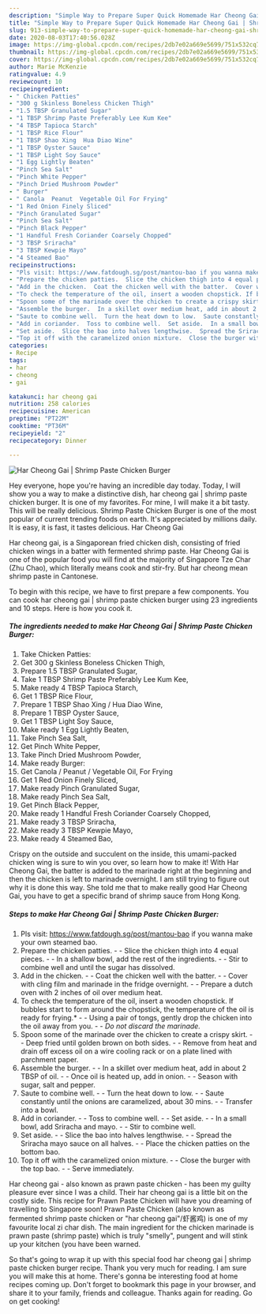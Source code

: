 ```yaml
---
description: "Simple Way to Prepare Super Quick Homemade Har Cheong Gai | Shrimp Paste Chicken Burger"
title: "Simple Way to Prepare Super Quick Homemade Har Cheong Gai | Shrimp Paste Chicken Burger"
slug: 913-simple-way-to-prepare-super-quick-homemade-har-cheong-gai-shrimp-paste-chicken-burger
date: 2020-08-03T17:40:56.028Z
image: https://img-global.cpcdn.com/recipes/2db7e02a669e5699/751x532cq70/har-cheong-gai-shrimp-paste-chicken-burger-recipe-main-photo.jpg
thumbnail: https://img-global.cpcdn.com/recipes/2db7e02a669e5699/751x532cq70/har-cheong-gai-shrimp-paste-chicken-burger-recipe-main-photo.jpg
cover: https://img-global.cpcdn.com/recipes/2db7e02a669e5699/751x532cq70/har-cheong-gai-shrimp-paste-chicken-burger-recipe-main-photo.jpg
author: Marie McKenzie
ratingvalue: 4.9
reviewcount: 10
recipeingredient:
- " Chicken Patties"
- "300 g Skinless Boneless Chicken Thigh"
- "1.5 TBSP Granulated Sugar"
- "1 TBSP Shrimp Paste Preferably Lee Kum Kee"
- "4 TBSP Tapioca Starch"
- "1 TBSP Rice Flour"
- "1 TBSP Shao Xing  Hua Diao Wine"
- "1 TBSP Oyster Sauce"
- "1 TBSP Light Soy Sauce"
- "1 Egg Lightly Beaten"
- "Pinch Sea Salt"
- "Pinch White Pepper"
- "Pinch Dried Mushroom Powder"
- " Burger"
- " Canola  Peanut  Vegetable Oil For Frying"
- "1 Red Onion Finely Sliced"
- "Pinch Granulated Sugar"
- "Pinch Sea Salt"
- "Pinch Black Pepper"
- "1 Handful Fresh Coriander Coarsely Chopped"
- "3 TBSP Sriracha"
- "3 TBSP Kewpie Mayo"
- "4 Steamed Bao"
recipeinstructions:
- "Pls visit: https://www.fatdough.sg/post/mantou-bao if you wanna make your own steamed bao."
- "Prepare the chicken patties.  Slice the chicken thigh into 4 equal pieces.  In a shallow bowl, add the rest of the ingredients.  Stir to combine well and until the sugar has dissolved."
- "Add in the chicken.  Coat the chicken well with the batter.  Cover with cling film and marinade in the fridge overnight.  Prepare a dutch oven with 2 inches of oil over medium heat."
- "To check the temperature of the oil, insert a wooden chopstick. If bubbles start to form around the chopstick, the temperature of the oil is ready for frying.*  Using a pair of tongs, gently drop the chicken into the oil away from you.  *Do not discard the marinade.*"
- "Spoon some of the marinade over the chicken to create a crispy skirt.  Deep fried until golden brown on both sides.  Remove from heat and drain off excess oil on a wire cooling rack or on a plate lined with parchment paper."
- "Assemble the burger.  In a skillet over medium heat, add in about 2 TBSP of oil.  Once oil is heated up, add in onion.  Season with sugar, salt and pepper."
- "Saute to combine well.  Turn the heat down to low.  Saute constantly until the onions are caramelized, about 30 mins.  Transfer into a bowl."
- "Add in coriander.  Toss to combine well.  Set aside.  In a small bowl, add Sriracha and mayo.  Stir to combine well."
- "Set aside.  Slice the bao into halves lengthwise.  Spread the Sriracha mayo sauce on all halves.  Place the chicken patties on the bottom bao."
- "Top it off with the caramelized onion mixture.  Close the burger with the top bao.  Serve immediately."
categories:
- Recipe
tags:
- har
- cheong
- gai

katakunci: har cheong gai 
nutrition: 258 calories
recipecuisine: American
preptime: "PT22M"
cooktime: "PT36M"
recipeyield: "2"
recipecategory: Dinner

---
```



![Har Cheong Gai | Shrimp Paste Chicken Burger](https://img-global.cpcdn.com/recipes/2db7e02a669e5699/751x532cq70/har-cheong-gai-shrimp-paste-chicken-burger-recipe-main-photo.jpg)

Hey everyone, hope you're having an incredible day today. Today, I will show you a way to make a distinctive dish, har cheong gai | shrimp paste chicken burger. It is one of my favorites. For mine, I will make it a bit tasty. This will be really delicious.
 Shrimp Paste Chicken Burger is one of the most popular of current trending foods on earth. It's appreciated by millions daily. It is easy, it is fast, it tastes delicious. Har Cheong Gai 

Har cheong gai, is a Singaporean fried chicken dish, consisting of fried chicken wings in a batter with fermented shrimp paste. Har Cheong Gai is one of the popular food you will find at the majority of Singapore Tze Char (Zhu Chao), which literally means cook and stir-fry. But har cheong mean shrimp paste in Cantonese.


To begin with this recipe, we have to first prepare a few components. You can cook har cheong gai | shrimp paste chicken burger using 23 ingredients and 10 steps. Here is how you cook it.

<!--inarticleads1-->

##### The ingredients needed to make Har Cheong Gai | Shrimp Paste Chicken Burger:

1. Take  Chicken Patties:
1. Get 300 g Skinless Boneless Chicken Thigh,
1. Prepare 1.5 TBSP Granulated Sugar,
1. Take 1 TBSP Shrimp Paste Preferably Lee Kum Kee,
1. Make ready 4 TBSP Tapioca Starch,
1. Get 1 TBSP Rice Flour,
1. Prepare 1 TBSP Shao Xing / Hua Diao Wine,
1. Prepare 1 TBSP Oyster Sauce,
1. Get 1 TBSP Light Soy Sauce,
1. Make ready 1 Egg Lightly Beaten,
1. Take Pinch Sea Salt,
1. Get Pinch White Pepper,
1. Take Pinch Dried Mushroom Powder,
1. Make ready  Burger:
1. Get  Canola / Peanut / Vegetable Oil, For Frying
1. Get 1 Red Onion Finely Sliced,
1. Make ready Pinch Granulated Sugar,
1. Make ready Pinch Sea Salt,
1. Get Pinch Black Pepper,
1. Make ready 1 Handful Fresh Coriander Coarsely Chopped,
1. Make ready 3 TBSP Sriracha,
1. Make ready 3 TBSP Kewpie Mayo,
1. Make ready 4 Steamed Bao,


Crispy on the outside and succulent on the inside, this umami-packed chicken wing is sure to win you over, so learn how to make it! With Har Cheong Gai, the batter is added to the marinade right at the beginning and then the chicken is left to marinade overnight. I am still trying to figure out why it is done this way. She told me that to make really good Har Cheong Gai, you have to get a specific brand of shrimp sauce from Hong Kong. 

<!--inarticleads2-->

##### Steps to make Har Cheong Gai | Shrimp Paste Chicken Burger:

1. Pls visit: https://www.fatdough.sg/post/mantou-bao if you wanna make your own steamed bao.
1. Prepare the chicken patties. -  - Slice the chicken thigh into 4 equal pieces. -  - In a shallow bowl, add the rest of the ingredients. -  - Stir to combine well and until the sugar has dissolved.
1. Add in the chicken. -  - Coat the chicken well with the batter. -  - Cover with cling film and marinade in the fridge overnight. -  - Prepare a dutch oven with 2 inches of oil over medium heat.
1. To check the temperature of the oil, insert a wooden chopstick. If bubbles start to form around the chopstick, the temperature of the oil is ready for frying.* -  - Using a pair of tongs, gently drop the chicken into the oil away from you. -  - *Do not discard the marinade.*
1. Spoon some of the marinade over the chicken to create a crispy skirt. -  - Deep fried until golden brown on both sides. -  - Remove from heat and drain off excess oil on a wire cooling rack or on a plate lined with parchment paper.
1. Assemble the burger. -  - In a skillet over medium heat, add in about 2 TBSP of oil. -  - Once oil is heated up, add in onion. -  - Season with sugar, salt and pepper.
1. Saute to combine well. -  - Turn the heat down to low. -  - Saute constantly until the onions are caramelized, about 30 mins. -  - Transfer into a bowl.
1. Add in coriander. -  - Toss to combine well. -  - Set aside. -  - In a small bowl, add Sriracha and mayo. -  - Stir to combine well.
1. Set aside. -  - Slice the bao into halves lengthwise. -  - Spread the Sriracha mayo sauce on all halves. -  - Place the chicken patties on the bottom bao.
1. Top it off with the caramelized onion mixture. -  - Close the burger with the top bao. -  - Serve immediately.


Har cheong gai - also known as prawn paste chicken - has been my guilty pleasure ever since I was a child. Their har cheong gai is a little bit on the costly side. This recipe for Prawn Paste Chicken will have you dreaming of travelling to Singapore soon! Prawn Paste Chicken (also known as fermented shrimp paste chicken or &#34;har cheong gai&#34;/虾酱鸡) is one of my favourite local zi char dish. The main ingredient for the chicken marinade is prawn paste (shrimp paste) which is truly &#34;smelly&#34;, pungent and will stink up your kitchen (you have been warned. 

So that's going to wrap it up with this special food har cheong gai | shrimp paste chicken burger recipe. Thank you very much for reading. I am sure you will make this at home. There's gonna be interesting food at home recipes coming up. Don't forget to bookmark this page in your browser, and share it to your family, friends and colleague. Thanks again for reading. Go on get cooking!
